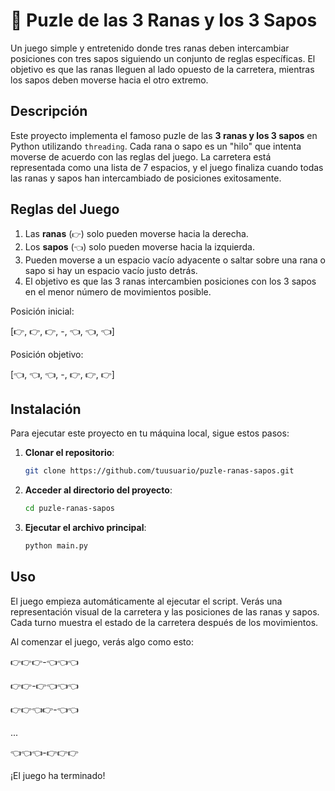 # 🐸 Puzle de las 3 Ranas y los 3 Sapos

Un juego simple y entretenido donde tres ranas deben intercambiar posiciones con tres sapos siguiendo un conjunto de reglas específicas. El objetivo es que las ranas lleguen al lado opuesto de la carretera, mientras los sapos deben moverse hacia el otro extremo.

## Descripción

Este proyecto implementa el famoso puzle de las **3 ranas y los 3 sapos** en Python utilizando `threading`. Cada rana o sapo es un "hilo" que intenta moverse de acuerdo con las reglas del juego. La carretera está representada como una lista de 7 espacios, y el juego finaliza cuando todas las ranas y sapos han intercambiado de posiciones exitosamente.

## Reglas del Juego

1. Las **ranas** (`👉`) solo pueden moverse hacia la derecha.
2. Los **sapos** (`👈`) solo pueden moverse hacia la izquierda.
3. Pueden moverse a un espacio vacío adyacente o saltar sobre una rana o sapo si hay un espacio vacío justo detrás.
4. El objetivo es que las 3 ranas intercambien posiciones con los 3 sapos en el menor número de movimientos posible.

Posición inicial:

[👉, 👉, 👉, -, 👈, 👈, 👈]

Posición objetivo:

[👈, 👈, 👈, -, 👉, 👉, 👉]


## Instalación

Para ejecutar este proyecto en tu máquina local, sigue estos pasos:

1. **Clonar el repositorio**:
   ```bash
   git clone https://github.com/tuusuario/puzle-ranas-sapos.git
   
2. **Acceder al directorio del proyecto**:
   ```bash
   cd puzle-ranas-sapos

3. **Ejecutar el archivo principal**:
    ```bash
   python main.py

## Uso

El juego empieza automáticamente al ejecutar el script. Verás una representación visual de la carretera y las posiciones de las ranas y sapos. Cada turno muestra el estado de la carretera después de los movimientos.

Al comenzar el juego, verás algo como esto:


👉👉👉-👈👈👈

👉👉-👉👈👈👈

👉👉👈👉-👈👈

...

👈👈👈-👉👉👉

¡El juego ha terminado!